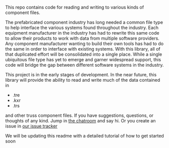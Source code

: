 This repo contains code for reading and writing to various kinds of component files.

The prefabricated component industry has long needed a common file type to help interface the various systems found throughout the industry. Each equipment manufacturer in the industry has had to rewrite this same code to allow their products to work with data from multiple software providers. Any component manufacturer wanting to build their own tools has had to do the same in order to interface with existing systems. With this library, all of that duplicated effort will be consolidated into a single place. While a single ubiquitous file type has yet to emerge and garner widespread support, this code will bridge the gap between different software systems in the industry.

This project is in the early stages of development. In the near future, this library will provide the ability to read and write much of the data contained in 

* .tre
* .kxr
* .trs

and other truss component files. If you have suggestions, questions, or thoughts of any kind. Jump in [the chatroom](https://tlk.io/truss-free) and say hi. Or you create an issue in [our issue tracker](https://bitbucket.org/buildfreely/truss-free/issues?status=new&status=open)

We will be updating this readme with a detailed tutorial of how to get started soon